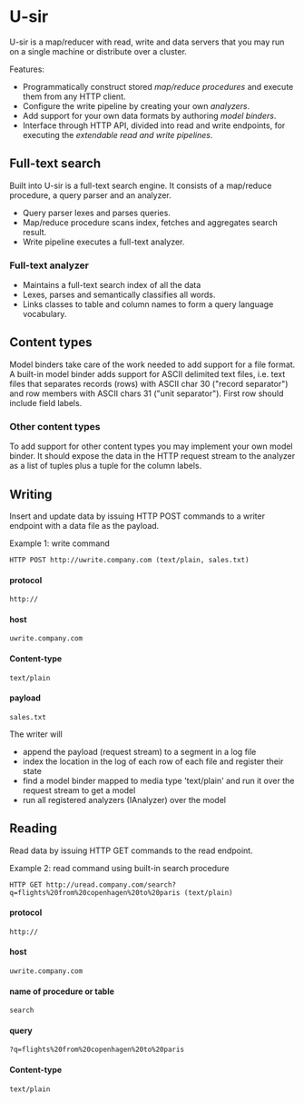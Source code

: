 # U-sir

U-sir is a map/reducer with read, write and data servers that you may run on a single machine or distribute over a cluster.

Features:

- Programmatically construct stored _map/reduce procedures_ and execute them from any HTTP client. 
- Configure the write pipeline by creating your own _analyzers_.
- Add support for your own data formats by authoring _model binders_. 
- Interface through HTTP API, divided into read and write endpoints, for executing the _extendable read and write pipelines_. 

## Full-text search

Built into U-sir is a full-text search engine. It consists of a map/reduce procedure, a query parser and an analyzer.

- Query parser lexes and parses queries.
- Map/reduce procedure scans index, fetches and aggregates search result.
- Write pipeline executes a full-text analyzer.

### Full-text analyzer

- Maintains a full-text search index of all the data
- Lexes, parses and semantically classifies all words.
- Links classes to table and column names to form a query language vocabulary.

## Content types

Model binders take care of the work needed to add support for a file format. A built-in model binder adds support for ASCII delimited text files, i.e. text files that separates records (rows) with ASCII char 30 ("record separator") and row members with ASCII chars 31 ("unit separator"). First row should include field labels.

### Other content types

To add support for other content types you may implement your own model binder. It should expose the data in the HTTP request stream to the analyzer as a list of tuples plus a tuple for the column labels. 

## Writing

Insert and update data by issuing HTTP POST commands to a writer endpoint with a data file as the payload.

Example 1: write command

	HTTP POST http://uwrite.company.com (text/plain, sales.txt)

#### protocol
`http://`

#### host
`uwrite.company.com`

#### Content-type
`text/plain`

#### payload
`sales.txt`

The writer will

- append the payload (request stream) to a segment in a log file
- index the location in the log of each row of each file and register their state
- find a model binder mapped to media type 'text/plain' and run it over the request stream to get a model
- run all registered analyzers (IAnalyzer) over the model

## Reading

Read data by issuing HTTP GET commands to the read endpoint.

Example 2: read command using built-in search procedure

	HTTP GET http://uread.company.com/search?q=flights%20from%20copenhagen%20to%20paris (text/plain)

#### protocol
`http://`

#### host
`uwrite.company.com`

#### name of procedure or table
`search`

#### query
`?q=flights%20from%20copenhagen%20to%20paris`

#### Content-type
`text/plain`
